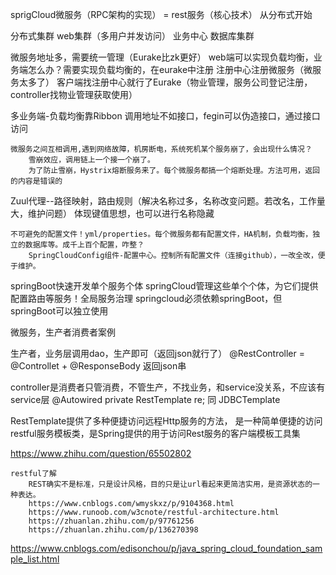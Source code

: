 sprigCloud微服务（RPC架构的实现） = rest服务（核心技术）
从分布式开始

分布式集群
    web集群（多用户并发访问）
    业务中心
    数据库集群


微服务地址多，需要统一管理（Eurake比zk更好）
web端可以实现负载均衡，业务端怎么办？需要实现负载均衡的，在eurake中注册
注册中心注册微服务（微服务太多了）
客户端找注册中心就行了Eurake（物业管理，服务公司登记注册，controller找物业管理获取使用）

多业务端-负载均衡靠Ribbon
调用地址不如接口，fegin可以伪造接口，通过接口访问 

    微服务之间互相调用,遇到网络故障，机房断电，系统死机某个服务崩了，会出现什么情况？
        雪崩效应，调用链上一个接一个崩了。
        为了防止雪崩，Hystrix熔断服务来了。每个微服务都搞一个熔断处理。方法可用，返回的内容是错误的
 
Zuul代理--路径映射，路由规则（解决名称过多，名称改变问题。若改名，工作量大，维护问题）
    体现键值思想，也可以进行名称隐藏

    不可避免的配置文件！yml/properties。每个微服务都有配置文件，HA机制，负载均衡，独立的数据库等。成千上百个配置，咋整？
        SpringCloudConfig组件-配置中心。控制所有配置文件（连接github），一改全改，便于维护。
 
springBoot快速开发单个服务个体
springCloud管理这些单个个体，为它们提供配置路由等服务！全局服务治理
springcloud必须依赖springBoot，但springBoot可以独立使用




微服务，生产者消费者案例

生产者，业务层调用dao，生产即可（返回json就行了）
@RestController = @Controllet + @ResponseBody
返回json串


controller是消费者只管消费，不管生产，不找业务，和service没关系，不应该有service层
@Autowired
private RestTemplate re;  同 JDBCTemplate

RestTemplate提供了多种便捷访问远程Http服务的方法， 
是一种简单便捷的访问restful服务模板类，是Spring提供的用于访问Rest服务的客户端模板工具集



https://www.zhihu.com/question/65502802

    restful了解
        REST确实不是标准，只是设计风格，目的只是让url看起来更简洁实用，是资源状态的一种表达。
        https://www.cnblogs.com/wmyskxz/p/9104368.html
        https://www.runoob.com/w3cnote/restful-architecture.html
        https://zhuanlan.zhihu.com/p/97761256
        https://zhuanlan.zhihu.com/p/136270398

https://www.cnblogs.com/edisonchou/p/java_spring_cloud_foundation_sample_list.html

        